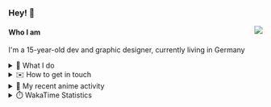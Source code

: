 ### Hey! 👋

[<img src="https://lanyard-profile-readme.vercel.app/api/228965621478588416" align="right">](https://discord.com/users/228965621478588416)

#### Who I am

I'm a 15-year-old dev and graphic designer, currently living in Germany

<details>
  <summary>💼 What I do</summary>
  
I am currently primarily working on [taiga Bot](https://taigabot.net) and [PartydoosMedia](https://partydoosmedia.com)
I helped / am helping translate [PreMiD](https://premid.app), [Flashing Lights](https://store.steampowered.com/app/605740/Flashing_Lights__Police_Firefighting_Emergency_Services_Simulator/), [Hypixel](https://hypixel.net/), [Discord Templates](https://discordtemplates.com/), [Discord Extreme List](https://discordextremelist.xyz/), [Kitsu](https://kitsu.io/), [Minecraft](https://minecraft.net/), and [taiga Bot](https://taigabot.net) to the German language
</details>

<details>
  <summary>✉️ How to get in touch</summary>
  
> Sorted by how quickly you can expect a reply
- [Hit me up on Discord](https://discord.com/users/228965621478588416)
- [Hit me up on Hiven](https://app.hiven.io/@crugg)
- [Hit me up on Twitter](https://twitter.com/cruggdev)
- [Hit me up on Telegram](https://t.me/dennispaulus)
- [Hit me up on Instagram](https://www.instagram.com/cru.gg/)
- [Send me a mail](mailto:hello@crugg.de)
</details>


<details>
  <summary>🌸 My recent anime activity</summary>
  
<!-- ANILIST_ACTIVITY:start -->

-   📺 Plans to watch [I Want to Eat Your Pancreas](https://anilist.co/anime/99750) (19:31, 13 November 2021)
-   📺 Plans to watch [Kase-san and Morning Glories](https://anilist.co/anime/99916) (13:07, 07 November 2021)
-   📺 Plans to watch [The Stranger by the Shore](https://anilist.co/anime/112788) (13:07, 07 November 2021)
-   📺 Plans to watch [Tamako Market](https://anilist.co/anime/16417) (19:12, 29 August 2021)
-   📺 Plans to watch [Fireworks](https://anilist.co/anime/97908) (18:50, 29 August 2021)

<!-- ANILIST_ACTIVITY:end -->
</details>

<details>
  <summary>⏱️ WakaTime Statistics</summary>

<!--START_SECTION:waka-->
```text
Week: 09 November, 2021 - 15 November, 2021

TypeScript   13 hrs 16 mins  ████████████░░░░░░░░░░░░░   48.45 % 
Vue.js       8 hrs 33 mins   ███████▓░░░░░░░░░░░░░░░░░   31.23 % 
JSON         2 hrs 20 mins   ██░░░░░░░░░░░░░░░░░░░░░░░   08.52 % 
JavaScript   1 hr 46 mins    █▓░░░░░░░░░░░░░░░░░░░░░░░   06.48 % 
Markdown     34 mins         ▓░░░░░░░░░░░░░░░░░░░░░░░░   02.07 % 
```
<!--END_SECTION:waka-->
</details>
